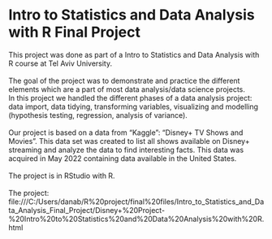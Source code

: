 # Intro to Statistics and Data Analysis with R Final Project
This project was done as part of a Intro to Statistics and Data Analysis with R course at Tel Aviv University.<br><br>
The goal of the project was to demonstrate and practice the different elements which are a part of most data analysis/data science projects.<br>
In this project we handled the different phases of a data analysis project: data import, data tidying, transforming variables, visualizing and modelling (hypothesis testing, regression, analysis of variance).<br><br>
Our project is based on a data from “Kaggle”: “Disney+ TV Shows and Movies”. This data set was created to list all shows available on Disney+ streaming and analyze the data to find interesting facts. This data was acquired in May 2022 containing data available in the United States.<br><br>
The project is in RStudio with R.<br><br>
The project: file:///C:/Users/danab/R%20project/final%20files/Intro_to_Statistics_and_Data_Analysis_Final_Project/Disney+%20Project-%20Intro%20to%20Statistics%20and%20Data%20Analysis%20with%20R.html
